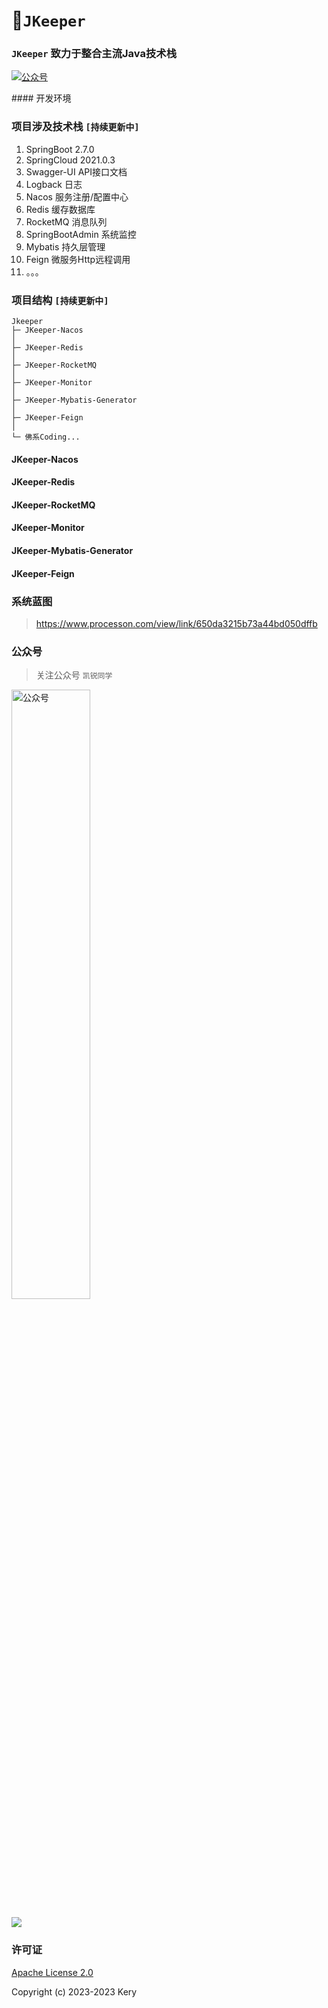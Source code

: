 # 🚀`JKeeper`

### `JKeeper` 致力于整合主流Java技术栈
<p>
  <a href="#公众号"><img src="https://badgen.net/badge/%E5%85%AC%E4%BC%97%E5%8F%B7/%E5%87%AF%E9%94%90%E5%90%8C%E5%AD%A6/green?icon=kofi" alt="公众号"></a>
</p>
#### 开发环境

### 项目涉及技术栈 `[持续更新中]`
1. SpringBoot 2.7.0
2. SpringCloud 2021.0.3
3. Swagger-UI API接口文档
4. Logback 日志
5. Nacos 服务注册/配置中心
6. Redis 缓存数据库
7. RocketMQ 消息队列
8. SpringBootAdmin 系统监控
9. Mybatis 持久层管理
10. Feign 微服务Http远程调用
11. 。。。

### 项目结构 `[持续更新中]`
```
Jkeeper
├─ JKeeper-Nacos
│
├─ JKeeper-Redis
│
├─ JKeeper-RocketMQ
│
├─ JKeeper-Monitor
│
├─ JKeeper-Mybatis-Generator
│
├─ JKeeper-Feign
│
└─ 佛系Coding...

```
#### JKeeper-Nacos

#### JKeeper-Redis

#### JKeeper-RocketMQ

#### JKeeper-Monitor

#### JKeeper-Mybatis-Generator

#### JKeeper-Feign

### 系统蓝图
> https://www.processon.com/view/link/650da3215b73a44bd050dffb

### 公众号
> 关注公众号 `凯锐同学`

<img src="https://pic.imgdb.cn/item/65138b5dc458853aef1f648f.jpg" alt="公众号" width="50%" />

![](https://gimg2.baidu.com/image_search/src=http%3A%2F%2Fsafe-img.xhscdn.com%2Fbw1%2F6c09c295-0cea-4dc9-892a-a3fa6f7febb7%3FimageView2%2F2%2Fw%2F1080%2Fformat%2Fjpg&refer=http%3A%2F%2Fsafe-img.xhscdn.com&app=2002&size=f9999,10000&q=a80&n=0&g=0n&fmt=auto?sec=1697795519&t=50a92a69f9f0b9a16c0683bb7faa65a7)

### 许可证

[Apache License 2.0](https://gitee.com/keryshang/jkeeper/blob/master/LICENSE)

Copyright (c) 2023-2023 Kery